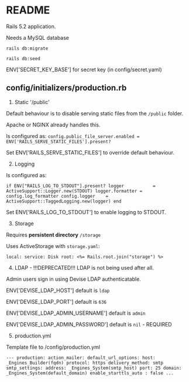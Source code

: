 # README

Rails 5.2 application.


Needs a MySQL database

`rails db:migrate`

`rails db:seed`


ENV['SECRET_KEY_BASE'] for secret key (in config/secret.yaml)



config/initializers/production.rb
---------------------------------

1. Static '/public'

Default behaviour is to disable serving static files from the `/public` folder.

Apache or NGINX already handles this.

Is configured as:
`config.public_file_server.enabled = ENV['RAILS_SERVE_STATIC_FILES'].present?`

Set ENV['RAILS_SERVE_STATIC_FILES'] to override default behaviour.


2. Logging

Is configured as:

`if ENV["RAILS_LOG_TO_STDOUT"].present?
  logger           = ActiveSupport::Logger.new(STDOUT)
  logger.formatter = config.log_formatter
  config.logger    = ActiveSupport::TaggedLogging.new(logger)
end`

Set ENV['RAILS_LOG_TO_STDOUT'] to enable logging to STDOUT.


3. Storage

Requires **persistent directory** `/storage`

Uses ActiveStorage with `storage.yaml`:

`local:
  service: Disk
  root: <%= Rails.root.join("storage") %>`


4. LDAP - !!!DEPRECATED!!! LDAP is not being used after all.

Admin users sign in using Devise LDAP authenticatable.

ENV['DEVISE_LDAP_HOST'] default is `ldap`

ENV['DEVISE_LDAP_PORT'] default is `636`

ENV['DEVISE_LDAP_ADMIN_USERNAME'] default is `admin`

ENV['DEVISE_LDAP_ADMIN_PASSWORD'] default is `nil` - REQUIRED


5. production.yml

Template file to /config/production.yml

`---
production:
 action_mailer:
  default_url_options:
   host: _Engines_Builder(fqdn)
   protocol: https
  delivery_method: smtp
  smtp_settings:
   address: _Engines_System(smtp_host)
   port: 25
   domain: _Engines_System(default_domain)
   enable_starttls_auto : false
...`
